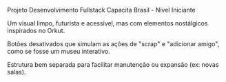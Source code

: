 Projeto Desenvolvimento Fullstack Capacita Brasil - Nível Iniciante

Um visual limpo, futurista e acessível, mas com elementos nostálgicos inspirados no Orkut.

Botões desativados que simulam as ações de "scrap" e "adicionar amigo", como se fosse um museu interativo.

Estrutura bem separada para facilitar manutenção ou expansão (ex: novas salas).
